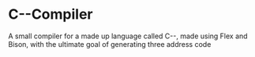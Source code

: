 # C--Compiler
A small compiler for a made up language called C--, made using Flex and Bison, with the ultimate goal of generating three address code
